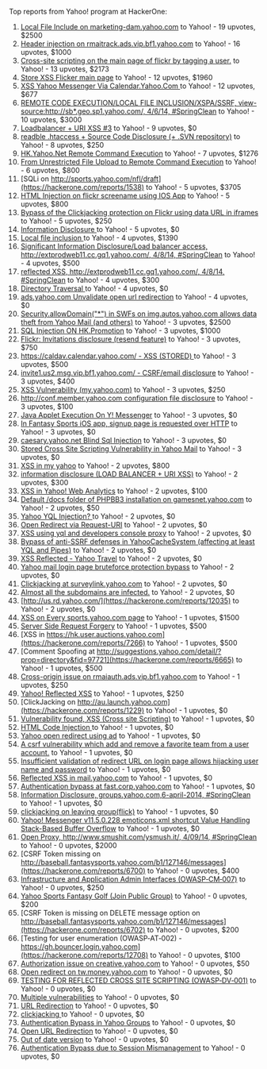 Top reports from Yahoo! program at HackerOne:

1. [Local File Include on marketing-dam.yahoo.com](https://hackerone.com/reports/7779) to Yahoo! - 19 upvotes, $2500
2. [Header injection on rmaitrack.ads.vip.bf1.yahoo.com](https://hackerone.com/reports/6322) to Yahoo! - 16 upvotes, $1000
3. [Cross-site scripting on the main page of flickr by tagging a user.](https://hackerone.com/reports/916) to Yahoo! - 13 upvotes, $2173
4. [Store XSS Flicker main page](https://hackerone.com/reports/940) to Yahoo! - 12 upvotes, $1960
5. [XSS Yahoo Messenger Via Calendar.Yahoo.Com ](https://hackerone.com/reports/914) to Yahoo! - 12 upvotes, $677
6. [REMOTE CODE EXECUTION/LOCAL FILE INCLUSION/XSPA/SSRF, view-source:http://sb*.geo.sp1.yahoo.com/, 4/6/14, #SpringClean](https://hackerone.com/reports/6674) to Yahoo! - 10 upvotes, $3000
7. [Loadbalancer + URI XSS #3](https://hackerone.com/reports/9703) to Yahoo! - 9 upvotes, $0
8. [readble .htaccess + Source Code Disclosure  (+ .SVN repository)](https://hackerone.com/reports/7813) to Yahoo! - 8 upvotes, $250
9. [HK.Yahoo.Net Remote Command Execution](https://hackerone.com/reports/2127) to Yahoo! - 7 upvotes, $1276
10. [From Unrestricted File Upload to Remote Command Execution](https://hackerone.com/reports/4836) to Yahoo! - 6 upvotes, $800
11. [SQLi on http://sports.yahoo.com/nfl/draft](https://hackerone.com/reports/1538) to Yahoo! - 5 upvotes, $3705
12. [HTML Injection on flickr screename using IOS App](https://hackerone.com/reports/1483) to Yahoo! - 5 upvotes, $800
13. [Bypass of the Clickjacking protection on Flickr using data URL in iframes](https://hackerone.com/reports/7264) to Yahoo! - 5 upvotes, $250
14. [Information Disclosure ](https://hackerone.com/reports/1091) to Yahoo! - 5 upvotes, $0
15. [Local file inclusion ](https://hackerone.com/reports/1675) to Yahoo! - 4 upvotes, $1390
16. [Significant Information Disclosure/Load balancer access, http://extprodweb11.cc.gq1.yahoo.com/, 4/8/14, #SpringClean](https://hackerone.com/reports/6194) to Yahoo! - 4 upvotes, $500
17. [reflected XSS, http://extprodweb11.cc.gq1.yahoo.com/, 4/8/14, #SpringClean](https://hackerone.com/reports/6195) to Yahoo! - 4 upvotes, $300
18. [Directory Traversal ](https://hackerone.com/reports/1092) to Yahoo! - 4 upvotes, $0
19. [ads.yahoo.com Unvalidate open url redirection](https://hackerone.com/reports/7731) to Yahoo! - 4 upvotes, $0
20. [Security.allowDomain("*") in SWFs on img.autos.yahoo.com allows data theft from Yahoo Mail (and others)](https://hackerone.com/reports/1171) to Yahoo! - 3 upvotes, $2500
21. [SQL Injection ON HK.Promotion](https://hackerone.com/reports/3039) to Yahoo! - 3 upvotes, $1000
22. [Flickr: Invitations disclosure (resend feature)](https://hackerone.com/reports/1533) to Yahoo! - 3 upvotes, $750
23. [https://caldav.calendar.yahoo.com/ - XSS (STORED) ](https://hackerone.com/reports/8281) to Yahoo! - 3 upvotes, $500
24. [invite1.us2.msg.vip.bf1.yahoo.com/ - CSRF/email disclosure](https://hackerone.com/reports/7608) to Yahoo! - 3 upvotes, $400
25. [XSS Vulnerability (my.yahoo.com)](https://hackerone.com/reports/4256) to Yahoo! - 3 upvotes, $250
26. [http://conf.member.yahoo.com configuration file disclosure](https://hackerone.com/reports/2598) to Yahoo! - 3 upvotes, $100
27. [Java Applet Execution On Y! Messenger](https://hackerone.com/reports/933) to Yahoo! - 3 upvotes, $0
28. [In Fantasy Sports iOS app, signup page is requested over HTTP](https://hackerone.com/reports/2101) to Yahoo! - 3 upvotes, $0
29. [caesary.yahoo.net Blind Sql Injection](https://hackerone.com/reports/21899) to Yahoo! - 3 upvotes, $0
30. [Stored Cross Site Scripting Vulnerability in Yahoo Mail](https://hackerone.com/reports/4277) to Yahoo! - 3 upvotes, $0
31. [XSS in my yahoo](https://hackerone.com/reports/1203) to Yahoo! - 2 upvotes, $800
32. [information disclosure (LOAD BALANCER + URI XSS)](https://hackerone.com/reports/8284) to Yahoo! - 2 upvotes, $300
33. [XSS in Yahoo! Web Analytics](https://hackerone.com/reports/5442) to Yahoo! - 2 upvotes, $100
34. [Default /docs folder of PHPBB3 installation on gamesnet.yahoo.com](https://hackerone.com/reports/17506) to Yahoo! - 2 upvotes, $50
35. [Yahoo YQL Injection? ](https://hackerone.com/reports/1407) to Yahoo! - 2 upvotes, $0
36. [Open Redirect via Request-URI](https://hackerone.com/reports/15298) to Yahoo! - 2 upvotes, $0
37. [XSS using yql and developers console proxy](https://hackerone.com/reports/1011) to Yahoo! - 2 upvotes, $0
38. [Bypass of anti-SSRF defenses in YahooCacheSystem (affecting at least YQL and Pipes)](https://hackerone.com/reports/1066) to Yahoo! - 2 upvotes, $0
39. [XSS Reflected - Yahoo Travel](https://hackerone.com/reports/1553) to Yahoo! - 2 upvotes, $0
40. [Yahoo mail login page bruteforce protection bypass](https://hackerone.com/reports/2596) to Yahoo! - 2 upvotes, $0
41. [Clickjacking at surveylink.yahoo.com](https://hackerone.com/reports/3578) to Yahoo! - 2 upvotes, $0
42. [Almost all the subdomains are infected.](https://hackerone.com/reports/4359) to Yahoo! - 2 upvotes, $0
43. [http://us.rd.yahoo.com/](https://hackerone.com/reports/12035) to Yahoo! - 2 upvotes, $0
44. [XSS on Every sports.yahoo.com page](https://hackerone.com/reports/2168) to Yahoo! - 1 upvotes, $1500
45. [Server Side Request Forgery](https://hackerone.com/reports/4461) to Yahoo! - 1 upvotes, $500
46. [XSS in https://hk.user.auctions.yahoo.com](https://hackerone.com/reports/7266) to Yahoo! - 1 upvotes, $500
47. [Comment Spoofing  at  http://suggestions.yahoo.com/detail/?prop=directory&fid=97721](https://hackerone.com/reports/6665) to Yahoo! - 1 upvotes, $500
48. [Cross-origin issue on rmaiauth.ads.vip.bf1.yahoo.com](https://hackerone.com/reports/6268) to Yahoo! - 1 upvotes, $250
49. [Yahoo! Reflected XSS](https://hackerone.com/reports/18279) to Yahoo! - 1 upvotes, $250
50. [ClickJacking on http://au.launch.yahoo.com](https://hackerone.com/reports/1229) to Yahoo! - 1 upvotes, $0
51. [Vulnerability found, XSS (Cross site Scripting)](https://hackerone.com/reports/1258) to Yahoo! - 1 upvotes, $0
52. [HTML Code Injection ](https://hackerone.com/reports/1376) to Yahoo! - 1 upvotes, $0
53. [Yahoo open redirect using ad](https://hackerone.com/reports/2322) to Yahoo! - 1 upvotes, $0
54. [A csrf vulnerability which add and remove a favorite team from a user account.](https://hackerone.com/reports/1620) to Yahoo! - 1 upvotes, $0
55. [Insufficient validation of redirect URL on login page allows hijacking user name and password](https://hackerone.com/reports/2126) to Yahoo! - 1 upvotes, $0
56. [Reflected XSS in mail.yahoo.com](https://hackerone.com/reports/2240) to Yahoo! - 1 upvotes, $0
57. [Authentication bypass at fast.corp.yahoo.com](https://hackerone.com/reports/3577) to Yahoo! - 1 upvotes, $0
58. [Information Disclosure, groups.yahoo.com,6-april-2014, #SpringClean](https://hackerone.com/reports/5986) to Yahoo! - 1 upvotes, $0
59. [clickjacking on leaving group(flick)](https://hackerone.com/reports/7745) to Yahoo! - 1 upvotes, $0
60. [Yahoo! Messenger v11.5.0.228 emoticons.xml shortcut Value Handling Stack-Based Buffer Overflow](https://hackerone.com/reports/10767) to Yahoo! - 1 upvotes, $0
61. [Open Proxy, http://www.smushit.com/ysmush.it/, 4/09/14, #SpringClean](https://hackerone.com/reports/6704) to Yahoo! - 0 upvotes, $2000
62. [CSRF Token missing on  http://baseball.fantasysports.yahoo.com/b1/127146/messages](https://hackerone.com/reports/6700) to Yahoo! - 0 upvotes, $400
63. [Infrastructure and Application Admin Interfaces (OWASP‐CM‐007)](https://hackerone.com/reports/11414) to Yahoo! - 0 upvotes, $250
64. [Yahoo Sports Fantasy Golf (Join Public Group)](https://hackerone.com/reports/16414) to Yahoo! - 0 upvotes, $200
65. [CSRF Token is missing on DELETE message option on  http://baseball.fantasysports.yahoo.com/b1/127146/messages](https://hackerone.com/reports/6702) to Yahoo! - 0 upvotes, $200
66. [Testing for user enumeration (OWASP‐AT‐002) - https://gh.bouncer.login.yahoo.com](https://hackerone.com/reports/12708) to Yahoo! - 0 upvotes, $100
67. [Authorization issue on creative.yahoo.com](https://hackerone.com/reports/12685) to Yahoo! - 0 upvotes, $50
68. [Open redirect on tw.money.yahoo.com](https://hackerone.com/reports/4570) to Yahoo! - 0 upvotes, $0
69. [TESTING FOR REFLECTED CROSS SITE SCRIPTING (OWASP‐DV‐001)](https://hackerone.com/reports/12011) to Yahoo! - 0 upvotes, $0
70. [Multiple vulnerabilities](https://hackerone.com/reports/14248) to Yahoo! - 0 upvotes, $0
71. [URL Redirection](https://hackerone.com/reports/1429) to Yahoo! - 0 upvotes, $0
72. [clickjacking ](https://hackerone.com/reports/1207) to Yahoo! - 0 upvotes, $0
73. [Authentication Bypass in Yahoo Groups](https://hackerone.com/reports/1209) to Yahoo! - 0 upvotes, $0
74. [Open URL Redirection](https://hackerone.com/reports/4521) to Yahoo! - 0 upvotes, $0
75. [Out of date version](https://hackerone.com/reports/5221) to Yahoo! - 0 upvotes, $0
76. [Authentication Bypass due to Session Mismanagement](https://hackerone.com/reports/10912) to Yahoo! - 0 upvotes, $0
